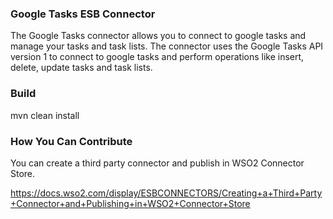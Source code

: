 ### Google Tasks ESB Connector

The Google Tasks connector allows you to connect to google tasks and manage your tasks and task lists.
The connector uses the Google Tasks API version 1 to connect to google tasks and perform operations like insert, delete, update tasks and task lists.

### Build

mvn clean install

### How You Can Contribute
You can create a third party connector and publish in WSO2 Connector Store.

https://docs.wso2.com/display/ESBCONNECTORS/Creating+a+Third+Party+Connector+and+Publishing+in+WSO2+Connector+Store
